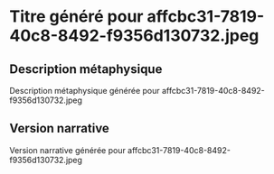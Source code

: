 # Titre généré pour affcbc31-7819-40c8-8492-f9356d130732.jpeg

## Description métaphysique
Description métaphysique générée pour affcbc31-7819-40c8-8492-f9356d130732.jpeg

## Version narrative
Version narrative générée pour affcbc31-7819-40c8-8492-f9356d130732.jpeg
